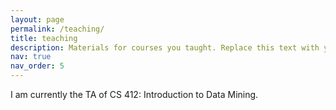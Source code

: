 ```yaml
---
layout: page
permalink: /teaching/
title: teaching
description: Materials for courses you taught. Replace this text with your description.
nav: true
nav_order: 5
---
```


I am currently the TA of CS 412: Introduction to Data Mining. 
